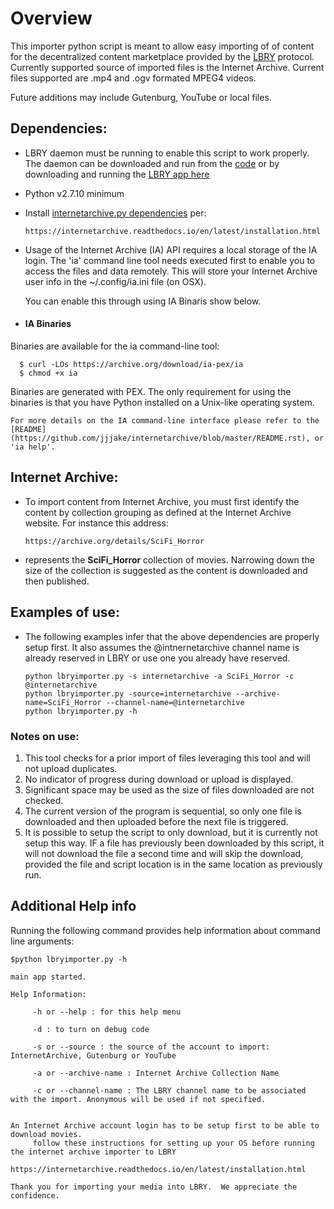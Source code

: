 # Overview

This importer python script is meant to allow easy importing of of content for the decentralized content marketplace provided by the [LBRY](https://lbry.io/) protocol.  Currently supported source of imported files is the Internet Archive.  Current files supported are .mp4 and .ogv formated MPEG4 videos.  

Future additions may include Gutenburg, YouTube or local files.  

## Dependencies:

* LBRY daemon must be running to enable this script to work properly.  The daemon can be downloaded and 
run from the [code](https://github.com/lbryio/lbrycrd) or by downloading and running the [LBRY app here](https://lbry.io)

* Python v2.7.10 minimum

* Install [internetarchive.py dependencies](https://internetarchive.readthedocs.io/en/latest/installation.html) per:

      https://internetarchive.readthedocs.io/en/latest/installation.html

* Usage of the Internet Archive (IA) API requires a local storage of the IA login. The 'ia' command line tool needs executed first to enable you to access the files and data remotely.
This will store your Internet Archive user info in the ~/.config/ia.ini file (on OSX).

  You can enable this through using IA Binaris show below.

* #### IA Binaries
Binaries are available for the ia command-line tool:

      $ curl -LOs https://archive.org/download/ia-pex/ia
      $ chmod +x ia
Binaries are generated with PEX. The only requirement for using the binaries is that you have Python installed on a Unix-like operating system.

    For more details on the IA command-line interface please refer to the [README](https://github.com/jjjake/internetarchive/blob/master/README.rst), or 'ia help'.

## Internet Archive:

* To import content from Internet Archive, you must first identify the content by collection grouping as defined at the Internet Archive website.  For instance this address:     

      https://archive.org/details/SciFi_Horror

* represents the __SciFi_Horror__ collection of movies.  Narrowing down the size of the collection is suggested as
    the content is downloaded and then published.


## Examples of use:

* The following examples infer that the above dependencies are properly setup first.  It also assumes the @intnernetarchive channel name is already reserved in LBRY or use one you already have reserved.

      python lbryimporter.py -s internetarchive -a SciFi_Horror -c @internetarchive
      python lbryimporter.py -source=internetarchive --archive-name=SciFi_Horror --channel-name=@internetarchive
      python lbryimporter.py -h


### Notes on use:

1. This tool checks for a prior import of files leveraging this tool and will not upload duplicates.
2. No indicator of progress during download or upload is displayed.
3. Significant space may be used as the size of files downloaded are not checked.
4. The current version of the program is sequential, so only one file is downloaded and then uploaded before the next file is triggered.
5. It is possible to setup the script to only download, but it is currently not setup this way.  IF a file has previously been downloaded by this script, it will not download the file a second time and will skip the download, provided the file and script location is in the same location as previously run.

## Additional Help info

Running the following command provides help information about command line arguments:

    $python lbryimporter.py -h

    main app started.

    Help Information:

         -h or --help : for this help menu

         -d : to turn on debug code

         -s or --source : the source of the account to import: InternetArchive, Gutenburg or YouTube

         -a or --archive-name : Internet Archive Collection Name

         -c or --channel-name : The LBRY channel name to be associated with the import. Anonymous will be used if not specified.


    An Internet Archive account login has to be setup first to be able to download movies.
         follow these instructions for setting up your OS before running the internet archive importer to LBRY
         https://internetarchive.readthedocs.io/en/latest/installation.html

    Thank you for importing your media into LBRY.  We appreciate the confidence.
